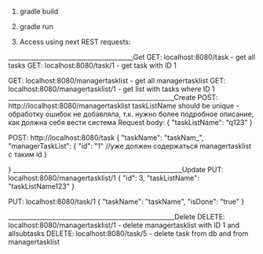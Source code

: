 1. gradle build
2. gradle run

3. Access using next REST requests:

________________________________________Get
GET: localhost:8080/task - get all tasks
GET: localhost:8080/task/1 - get task with ID 1

GET: localhost:8080/managertasklist     - get all managertasklist
GET: localhost:8080/managertasklist/1   - get list with tasks where ID 1
_____________________________________________________Create
POST: http://localhost:8080/managertasklist
taskListName   should be unique - обработку ошибок не добавляла, т.к. нужно более подробное описание, как должна себя вести система
Request body:
{
    "taskListName": "q123"
}

POST:   http://localhost:8080/task
{
    "taskName": "taskNam_",
    "managerTaskList": 
    {
        "id": "1"           //уже должен содержаться managertasklist с таким id
    }

}
______________________________________________________Update
PUT: localhost:8080/managertasklist/1
{
    "id": 3,
    "taskListName": "taskListName123"
}

PUT: localhost:8080/task/1
{
    "taskName": "taskName",
    "isDone": "true"
}

_____________________________________________________Delete
DELETE: localhost:8080/managertasklist/1 - delete managertasklist with ID 1 and allsubtasks
DELETE: localhost:8080/task/5            - delete task from db and from managertasklist






